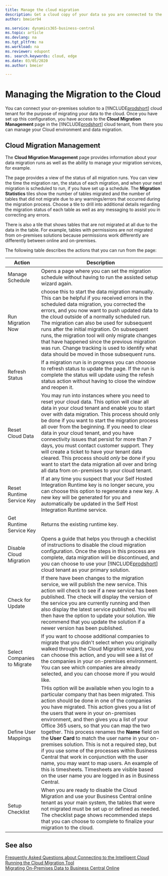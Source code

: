 ```yaml
---
title: Manage the cloud migration
description: Get a cloud copy of your data so you are connected to the intelligent cloud also when you have an on-premises solution based on Business Central, Dynamics GP, Dynamics SL, or Dynamics NAV.
author: bmeier94

ms.service: dynamics365-business-central
ms.topic: article
ms.devlang: na
ms.tgt_pltfrm: na
ms.workload: na
ms.reviewer: edupont
ms. search.keywords: cloud, edge
ms.date: 03/05/2020
ms.author: bmeier

---
```


# Managing the Migration to the Cloud

You can connect your on-premises solution to a [!INCLUDE[prodshort](../developer/includes/prodshort.md)] cloud tenant for the purpose of migrating your data to the cloud. Once you have set up this configuration, you have access to the **Cloud Migration Management** page in the [!INCLUDE[prodshort](../developer/includes/prodshort.md)] cloud tenant, from there you can manage your  Cloud environment and data migration.  

## Cloud Migration Management

The **Cloud Migration Management** page provides information about your data migration runs as well as the ability to manage your migration services, for example.  

The page provides a view of the status of all migration runs. You can view the time the migration ran, the status of each migration, and when your next migration is scheduled to run, if you have set up a schedule. The **Migration Statistics** tiles show the number of tables migrated and the number of tables that did not migrate due to any warnings/errors that occurred during the migration process. Choose a tile to drill into additional details regarding the migration status of each table as well as any messaging to assist you in correcting any errors.  

There is also a tile that shows tables that are not migrated at all due to the data in the table. For example, tables with permissions are not migrated from on-premises solutions because permissions work differently are differently between online and on-premises.


The following table describes the actions that you can run from the page:  

|Action   |Description|
|---------|---------|
|Manage Schedule     |Opens a page where you can set the migration schedule without having to run the assisted setup wizard again.|
|Run Migration Now    |choose this to start the data migration manually. This can be helpful if you received errors in the scheduled data migration, you corrected the errors, and you now want to push updated data to the cloud outside of a normally scheduled run. The migration can also be used for subsequent runs after the initial migration. On subsequent runs, the migration tool will only migrate changes that have happened since the previous migration was run. Change tracking is used to identify what data should be moved in those subsequent runs.|
|Refresh Status      |If a migration run is in progress you can chooose to refresh status to update the page. If the run is complete the status will update using the refesh status action without having to close the window and reopen it.|
|Reset Cloud Data   |You may run into instances where you need to reset your cloud data. This option will clear all data in your cloud tenant and enable you to start over with data migration. This process should only be done if you want to start the migration process all over from the beginning. If you need to clear data in your cloud tenant, and you have connectivity issues that persist for more than 7 days, you must contact customer support. They will create a ticket to have your tenant data cleared. This process should *only* be done if you want to start the data migration all over and bring all data from on-premises to your cloud tenant.|
|Reset Runtime Service Key    |If at any time you suspect that your Self Hosted Integration Runtime key is no longer secure, you can choose this option to regenerate a new key. A new key will be generated for you and automatically be updated in the Self Host Integration Runtime service.|
|Get Runtime Service Key    |Returns the existing runtime key.|
|Disable Cloud Migration    |Opens a guide that helps you through a checklist of instructions to disable the cloud migration configuration. Once the steps in this process are complete, data migration will be discontinued, and you can choose to use your [!INCLUDE[prodshort](../developer/includes/prodshort.md)] cloud tenant as your primary solution.|
|Check for Update           |If there have been changes to the migration service, we will publish the new service. This action will check to see if a new service has been published. The check will display the version of the service you are currently running and then also display the latest service published. You will then have the option to update your solution. We recommend that you update the solution if a newer version has been published.|
|Select Companies to Migrate  |If you want to choose additional companies to migrate that you didn't select when you originally walked through the Cloud Migration wizard, you can choose this action, and you will see a list of the companies in your on-premises environment. You can see which companies are already selected, and you can choose more if you would like.|
|Define User Mappings       |THis option will be available when you login to a particular company that has been migrated. This action  should be done in one of the companies you have migrated. This action gives you a list of the users that were in your on-premises environment, and then gives you a list of your Office 365 users, so that you can map the two together. This process renames the **Name** field on the **User Card** to match the user name in your on-premises solution. This is not a required step, but if you use some of the processes within Business Central that work in conjunction with the user name, you may want to map users. An example of this is timesheets. Timesheets are visible based on the user name you are logged in as in Business Central.|
|Setup Checklist      |When you are ready to disable the Cloud Migration and use your Business Central online tenant as your main system, the tables that were not migrated must be set up or defined as needed. The checklist page shows recommended steps that you can choose to complete to finalize your migration to the cloud.| 

## See also

[Frequently Asked Questions about Connecting to the Intelligent Cloud](faq-intelligent-cloud.md)  
[Running the Cloud Migration Tool](migration-tool.md)  
[Migrating On-Premises Data to Business Central Online](migrate-data.md)  
